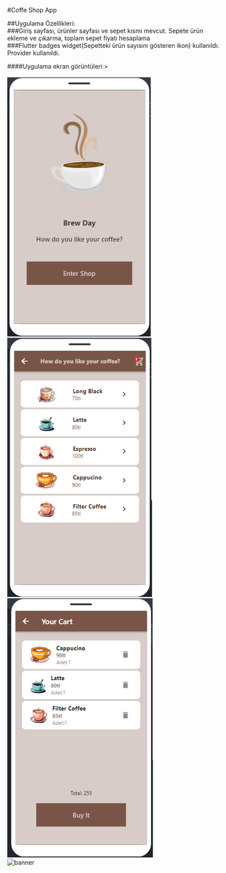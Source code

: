 #Coffe Shop App

##Uygulama Özellikleri: </br>
###Giriş sayfası, ürünler sayfası ve sepet kısmı mevcut. Sepete ürün ekleme ve çıkarma, toplam sepet fiyatı hesaplama</br>
###Flutter badges widget(Sepetteki ürün sayısını gösteren ikon) kullanıldı. Provider kullanıldı.</br>


####Uygulama ekran görüntüleri:></br></br>
![banner](https://github.com/kubranurdogann/Flutter-Coffee-Shop-App/blob/main/banner/coffee-app-screenshoots(1).png)</br>
![banner](https://github.com/kubranurdogann/Flutter-Coffee-Shop-App/blob/main/banner/coffee-app-screenshoots(2).png)</br>
![banner](https://github.com/kubranurdogann/Flutter-Coffee-Shop-App/blob/main/banner/coffee-app-screenshoots(3).png)</br>
![banner](https://github.com/kubranurdogann/Flutter-Coffee-Shop-App/blob/main/banner/coffee-app-screenshoots(4).png)</br>

